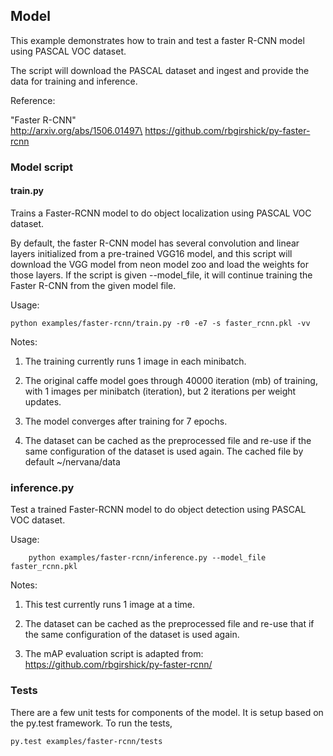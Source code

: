 ## Model

This example demonstrates how to train and test a faster R-CNN model using PASCAL VOC dataset.

The script will download the PASCAL dataset and ingest and provide the data for training and inference.

Reference:

"Faster R-CNN"\
http://arxiv.org/abs/1506.01497\
https://github.com/rbgirshick/py-faster-rcnn

### Model script
#### train.py

Trains a Faster-RCNN model to do object localization using PASCAL VOC dataset.

By default, the faster R-CNN model has several convolution and linear layers initialized from a pre-trained VGG16 model, and this script will download the VGG model from neon model zoo and load the weights for those layers. If the script is given --model_file, it will continue training the Faster R-CNN from the given model file. 

Usage:
```
python examples/faster-rcnn/train.py -r0 -e7 -s faster_rcnn.pkl -vv
````

Notes:

1. The training currently runs 1 image in each minibatch.

2. The original caffe model goes through 40000 iteration (mb) of training, with
1 images per minibatch (iteration), but 2 iterations per weight updates.

3. The model converges after training for 7 epochs.

4. The dataset can be cached as the preprocessed file and re-use if the same
configuration of the dataset is used again. The cached file by default ~/nervana/data
    
### inference.py

Test a trained Faster-RCNN model to do object detection using PASCAL VOC dataset.

Usage:
```
    python examples/faster-rcnn/inference.py --model_file faster_rcnn.pkl
```
Notes:

1. This test currently runs 1 image at a time.

2. The dataset can be cached as the preprocessed file and re-use that if the same
configuration of the dataset is used again. 

3. The mAP evaluation script is adapted from:
https://github.com/rbgirshick/py-faster-rcnn/


### Tests
There are a few unit tests for components of the model. It is setup based on the py.test framework. To run the tests,
```
py.test examples/faster-rcnn/tests
```
